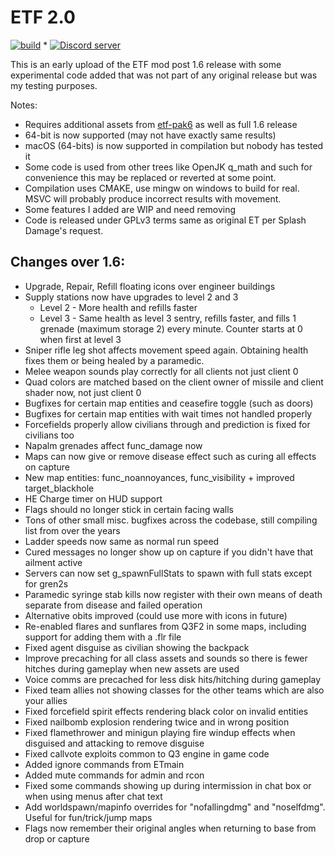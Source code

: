 # ETF 2.0

[![build](https://github.com/etfdevs/ETF/actions/workflows/build.yml/badge.svg)](https://github.com/etfdevs/ETF/actions/workflows/build.yml) * <a href="https://discord.com/channels/253600486219972608/401475882897899523"><img src="https://img.shields.io/discord/253600486219972608?color=7289da&logo=discord&logoColor=white" alt="Discord server" /></a>

This is an early upload of the ETF mod post 1.6 release with some experimental code added that was not part of any original release but was my testing purposes.

Notes:

* Requires additional assets from [etf-pak6](https://github.com/etfdevs/etf-pak6/releases/tag/latest) as well as full 1.6 release
* 64-bit is now supported (may not have exactly same results)
* macOS (64-bits) is now supported in compilation but nobody has tested it
* Some code is used from other trees like OpenJK q_math and such for convenience this may be replaced or reverted at some point.
* Compilation uses CMAKE, use mingw on windows to build for real. MSVC will probably produce incorrect results with movement.
* Some features I added are WIP and need removing
* Code is released under GPLv3 terms same as original ET per Splash Damage's request.


## Changes over 1.6:
* Upgrade, Repair, Refill floating icons over engineer buildings
* Supply stations now have upgrades to level 2 and 3
    * Level 2 - More health and refills faster
    * Level 3 - Same health as level 3 sentry, refills faster, and fills 1 grenade (maximum storage 2) every minute. Counter starts at 0 when first at level 3
* Sniper rifle leg shot affects movement speed again. Obtaining health fixes them or being healed by a paramedic.
* Melee weapon sounds play correctly for all clients not just client 0
* Quad colors are matched based on the client owner of missile and client shader now, not just client 0
* Bugfixes for certain map entities and ceasefire toggle (such as doors)
* Bugfixes for certain map entities with wait times not handled properly
* Forcefields properly allow civilians through and prediction is fixed for civilians too
* Napalm grenades affect func_damage now
* Maps can now give or remove disease effect such as curing all effects on capture
* New map entities: func_noannoyances, func_visibility + improved target_blackhole
* HE Charge timer on HUD support
* Flags should no longer stick in certain facing walls
* Tons of other small misc. bugfixes across the codebase, still compiling list from over the years
* Ladder speeds now same as normal run speed
* Cured messages no longer show up on capture if you didn't have that ailment active
* Servers can now set g_spawnFullStats to spawn with full stats except for gren2s
* Paramedic syringe stab kills now register with their own means of death separate from disease and failed operation
* Alternative obits improved (could use more with icons in future)
* Re-enabled flares and sunflares from Q3F2 in some maps, including support for adding them with a .flr file
* Fixed agent disguise as civilian showing the backpack
* Improve precaching for all class assets and sounds so there is fewer hitches during gameplay when new assets are used
* Voice comms are precached for less disk hits/hitching during gameplay
* Fixed team allies not showing classes for the other teams which are also your allies
* Fixed forcefield spirit effects rendering black color on invalid entities
* Fixed nailbomb explosion rendering twice and in wrong position
* Fixed flamethrower and minigun playing fire windup effects when disguised and attacking to remove disguise
* Fixed callvote exploits common to Q3 engine in game code
* Added ignore commands from ETmain
* Added mute commands for admin and rcon
* Fixed some commands showing up during intermission in chat box or when using menus after chat text
* Add worldspawn/mapinfo overrides for "nofallingdmg" and "noselfdmg". Useful for fun/trick/jump maps
* Flags now remember their original angles when returning to base from drop or capture